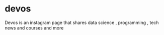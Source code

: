# devos
Devos is an instagram page that shares data science , programming , tech news and courses and more
